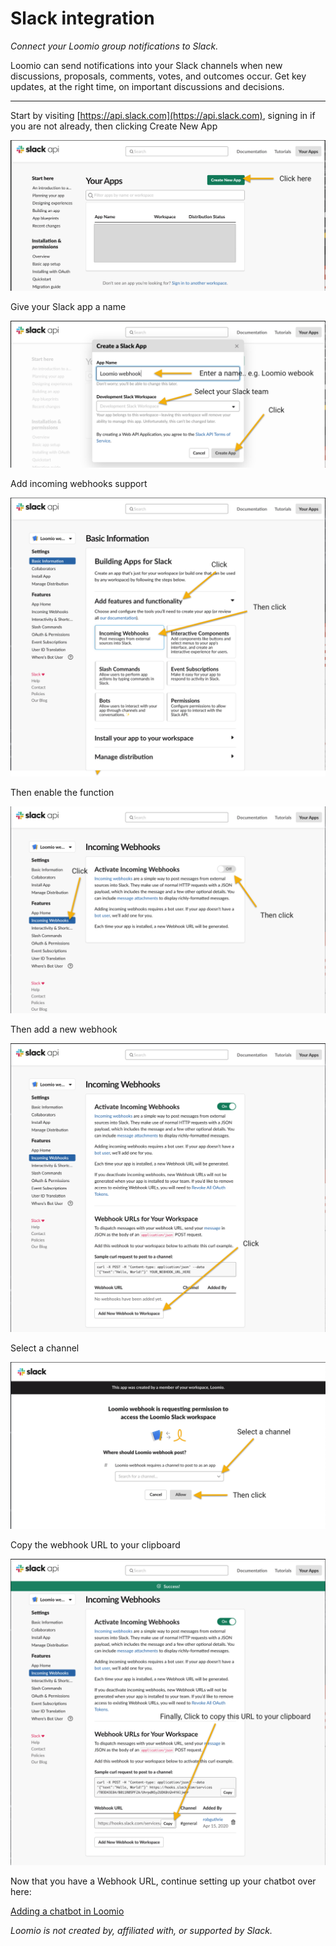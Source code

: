 # Slack integration
_Connect your Loomio group notifications to Slack._

Loomio can send notifications into your Slack channels when new discussions, proposals, comments, votes, and outcomes occur. Get key updates, at the right time, on important discussions and decisions.

---

Start by visiting [https://api.slack.com](https://api.slack.com), signing in if you are not already, then clicking Create New App

![](s1.png)

Give your Slack app a name

![](s2.png)

Add incoming webhooks support

![](s3.png)

Then enable the function

![](s4.png)

Then add a new webhook

![](s5.png)

Select a channel

![](s6.png)

Copy the webhook URL to your clipboard

![](s7.png)

Now that you have a Webhook URL, continue setting up your chatbot over here:

[Adding a chatbot in Loomio](../chatbots/#how-to-setup-a-chatbot)

_Loomio is not created by, affiliated with, or supported by Slack._
